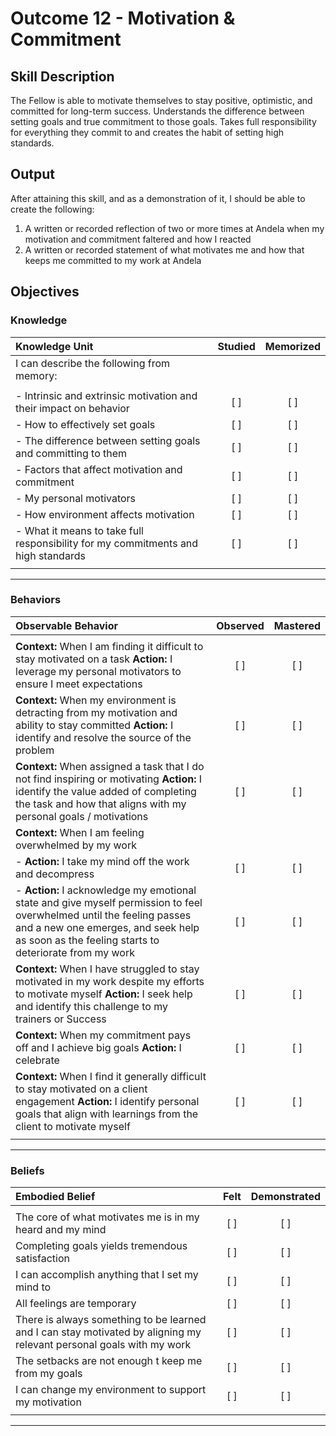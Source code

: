 # Outcome 12 - Motivation & Commitment

## Skill Description

The Fellow is able to motivate themselves to stay positive, optimistic, and committed for long-term success. Understands the difference between setting goals and true commitment to those goals. Takes full responsibility for everything they commit to and creates the habit of setting high standards.

## Output
After attaining this skill, and as a demonstration of it, I should be able to create the following:

1. A written or recorded reflection of two or more times at Andela when my motivation and commitment faltered and how I reacted
2. A written or recorded statement of what motivates me and how that keeps me committed to my work at Andela

## Objectives

### Knowledge

| Knowledge Unit | Studied | Memorized |
|:---|:---:|:---:|
| I can describe the following from memory: | | |
| | | |
| - Intrinsic and extrinsic motivation and their impact on behavior | [ ] | [ ] |
| - How to effectively set goals | [ ] | [ ] |
| - The difference between setting goals and committing to them | [ ] | [ ] |
| - Factors that affect motivation and commitment | [ ] | [ ] |
| - My personal motivators | [ ] | [ ] |
| - How environment affects motivation | [ ] | [ ] |
| - What it means to take full responsibility for my commitments and high standards | [ ] | [ ] |
| | | |

---

### Behaviors

| Observable Behavior | Observed | Mastered |
|:---|:---:|:---:|
| | | |
| **Context:** When I am finding it difficult to stay motivated on a task **Action:** I leverage my personal motivators to ensure I meet expectations | [ ] | [ ] |
| **Context:** When my environment is detracting from my motivation and ability to stay committed **Action:** I identify and resolve the source of the problem | [ ] | [ ] |
| **Context:** When assigned a task that I do not find inspiring or motivating **Action:** I identify the value added of completing the task and how that aligns with my personal goals / motivations | [ ] | [ ] |
| **Context:** When I am feeling overwhelmed by my work | | |
| - **Action:** I take my mind off the work and decompress | [ ] | [ ] |
| - **Action:** I acknowledge my emotional state and give myself permission to feel overwhelmed until the feeling passes and a new one emerges, and seek help as soon as the feeling starts to deteriorate from my work | [ ] | [ ] |
| **Context:** When I have struggled to stay motivated in my work despite my efforts to motivate myself **Action:** I seek help and identify this challenge to my trainers or Success | [ ] | [ ] |
| **Context:** When my commitment pays off and I achieve big goals **Action:** I celebrate | [ ] | [ ] |
| **Context:** When I find it generally difficult to stay motivated on a client engagement **Action:** I identify personal goals that align with learnings from the client to motivate myself | [ ] | [ ] |
| | |

---

### Beliefs

| Embodied Belief | Felt | Demonstrated |
|:---|:---:|:---:|
| | | |
| The core of what motivates me is in my heard and my mind | [ ] | [ ] |
| Completing goals yields tremendous satisfaction | [ ] | [ ] |
| I can accomplish anything that I set my mind to | [ ] | [ ] |
| All feelings are temporary | [ ] | [ ] |
| There is always something to be learned and I can stay motivated by aligning my relevant personal goals with my work | [ ] | [ ] |
| The setbacks are not enough t keep me from my goals | [ ] | [ ] |
| I can change my environment to support my motivation | [ ] | [ ] |
| | | |

---